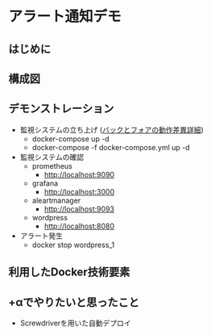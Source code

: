 # アラート通知デモ

## はじめに

## 構成図

## デモンストレーション
- 監視システムの立ち上げ ([バックとフォアの動作差異詳細](https://docs.docker.jp/engine/reference/run.html))
  - docker-compose up -d
  - docker-compose -f docker-compose.yml up -d
- 監視システムの確認
  - prometheus
    - [http://localhost:9090](http://localhost:9090)
  - grafana
    - [http://localhost:3000](http://localhost:3000)
  - aleartmanager
    - [http://localhost:9093](http://localhost:9093)
  - wordpress
    - [http://localhost:8080](http://localhost:8080)
- アラート発生
  - docker stop wordpress_1

## 利用したDocker技術要素

## +αでやりたいと思ったこと
- Screwdriverを用いた自動デプロイ
